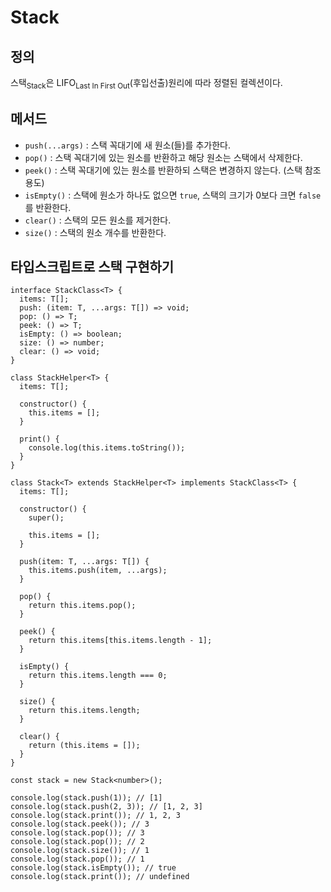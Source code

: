 # Stack

## 정의

스택<sub>Stack</sub>은 LIFO<sub>Last In First Out</sub>(후입선출)원리에 따라 정렬된 컬렉션이다.

## 메서드

- `push(...args)` : 스택 꼭대기에 새 원소(들)를 추가한다.
- `pop()` : 스택 꼭대기에 있는 원소를 반환하고 해당 원소는 스택에서 삭제한다.
- `peek()` : 스택 꼭대기에 있는 원소를 반환하되 스택은 변경하지 않는다. (스택 참조 용도)
- `isEmpty()` : 스택에 원소가 하나도 없으면 `true`, 스택의 크기가 0보다 크면 `false` 를 반환한다.
- `clear()` : 스택의 모든 원소를 제거한다.
- `size()` : 스택의 원소 개수를 반환한다.

## 타입스크립트로 스택 구현하기

```TS
interface StackClass<T> {
  items: T[];
  push: (item: T, ...args: T[]) => void;
  pop: () => T;
  peek: () => T;
  isEmpty: () => boolean;
  size: () => number;
  clear: () => void;
}

class StackHelper<T> {
  items: T[];

  constructor() {
    this.items = [];
  }

  print() {
    console.log(this.items.toString());
  }
}

class Stack<T> extends StackHelper<T> implements StackClass<T> {
  items: T[];

  constructor() {
    super();

    this.items = [];
  }

  push(item: T, ...args: T[]) {
    this.items.push(item, ...args);
  }

  pop() {
    return this.items.pop();
  }

  peek() {
    return this.items[this.items.length - 1];
  }

  isEmpty() {
    return this.items.length === 0;
  }

  size() {
    return this.items.length;
  }

  clear() {
    return (this.items = []);
  }
}

const stack = new Stack<number>();

console.log(stack.push(1)); // [1]
console.log(stack.push(2, 3)); // [1, 2, 3]
console.log(stack.print()); // 1, 2, 3
console.log(stack.peek()); // 3
console.log(stack.pop()); // 3
console.log(stack.pop()); // 2
console.log(stack.size()); // 1
console.log(stack.pop()); // 1
console.log(stack.isEmpty()); // true
console.log(stack.print()); // undefined
```
